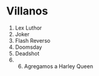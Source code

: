
# Villanos

1. Lex Luthor
2. Joker
3. Flash Reverso
4. Doomsday
5. Deadshot
6. 6. Agregamos a Harley Queen
